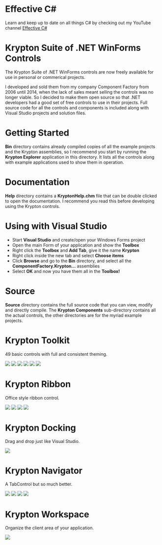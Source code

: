 # Effective C#
Learn and keep up to date on all things C# by checking out my YouTube channel
<a href="https://www.youtube.com/channel/UCslxjjdakrR6QYSbIZKkMCQ">Effective C#<a>

# Krypton Suite of .NET WinForms Controls
The Krypton Suite of .NET WinForms controls are now freely available for use in personal or commerical projects.

I developed and sold them from my company Component Factory from 2006 until 2014, when the lack of sales meant selling the controls was no longer viable. So I decided to make them open source so that .NET developers had a good set of free controls to use in their projects. Full source code for all the controls and components is included along with Visual Studio projects and solution files.

# Getting Started #
**Bin** directory contains already compiled copies of all the example projects and the Krypton assemblies, so I recommend you start by running the **Krypton Explorer** application in this directory. It lists all the controls along with example applications used to show them in operation.

# Documentation #
**Help** directory contains a **KryptonHelp.chm** file that can be double clicked to open the documentation. I recommend you read this before developing using the Krypton controls.

# Using with Visual Studio #
 - Start **Visual Studio** and create/open your Windows Forms project
 - Open the main Form of your application and show the **Toolbox**
 - Right click the **Toolbox** and **Add Tab**, give it the name **Krypton**
 - Right click inside the new tab and select **Choose items**
 - Click **Browse** and go to the **Bin** directory, and select all the **ComponentFactory.Krypton...** assemblies
 - Select **OK** and now you have them all in the **Toolbox!**

# Source #
**Source** directory contains the full source code that you can view, modify and directly compile. The **Krypton Components** sub-directory contains all the actual controls, the other directories are for the myriad example projects.

# Krypton Toolkit
49 basic controls with full and consistent theming.

![](/Images/home_toolkit1.gif?raw=true)  ![](/Images/home_toolkit2.gif?raw=true)  ![](/Images/home_toolkit3.gif?raw=true)
![](/Images/home_toolkit4.gif?raw=true)  ![](/Images/home_toolkit5.gif?raw=true)  ![](/Images/home_toolkit6.gif?raw=true)

# Krypton Ribbon
Office style ribbon control.

![](/Images/p_ribbon1.gif?raw=true)  ![](/Images/p_ribbon2.gif?raw=true) 
![](/Images/p_ribbon3.gif?raw=true)  ![](/Images/p_ribbon4.gif?raw=true)


# Krypton Docking
Drag and drop just like Visual Studio.

![](/Images/KDocking.gif?raw=true)

# Krypton Navigator
A TabControl but so much better.

![](/Images/home_navigator1.gif?raw=true)  ![](/Images/home_navigator2.gif?raw=true)
![](/Images/home_navigator3.gif?raw=true)  ![](/Images/home_navigator4.gif?raw=true)

# Krypton Workspace
Organize the client area of your application.

![](/Images/KWSContext2.gif?raw=true)



